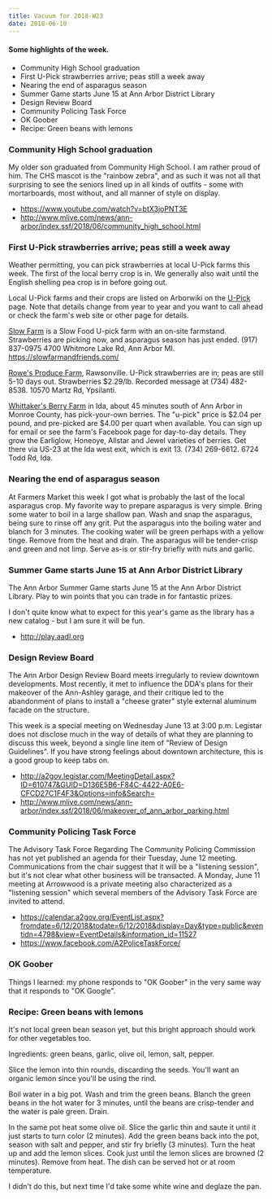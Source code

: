 ```yaml
---
title: Vacuum for 2018-W23
date: 2018-06-10
---
```


#### Some highlights of the week.

* Community High School graduation
* First U-Pick strawberries arrive; peas still a week away
* Nearing the end of asparagus season
* Summer Game starts June 15 at Ann Arbor District Library
* Design Review Board
* Community Policing Task Force
* OK Goober
* Recipe: Green beans with lemons

### Community High School graduation

My older son graduated from Community High School. I am rather proud
of him. The CHS mascot is the "rainbow zebra", and as such it was
not all that surprising to see the seniors lined up in all kinds of
outfits - some with mortarboards, most without, and all manner of style
on display.

* https://www.youtube.com/watch?v=btX3joPNT3E
* http://www.mlive.com/news/ann-arbor/index.ssf/2018/06/community_high_school.html

### First U-Pick strawberries arrive; peas still a week away

Weather permitting, you can pick strawberries at local U-Pick farms
this week. The first of the local berry crop is in. We generally also
wait until the English shelling pea crop is in before going out.

Local U-Pick farms and their crops are listed on Arborwiki
on the [U-Pick](https://localwiki.org/ann-arbor/U-Pick) page.
Note that details change from year to year and you want to call
ahead or check the farm's web site or other page for details.

[Slow Farm](https://www.facebook.com/A2Strawberries/) is a Slow Food U-pick farm with an on-site farmstand. 
Strawberries are picking now, and asparagus season has just ended. (917) 837-0975 4700 Whitmore Lake Rd, Ann Arbor MI.
https://slowfarmandfriends.com/

[Rowe's Produce Farm](https://www.facebook.com/rowesproduce.farm/), Rawsonville.
U-Pick strawberries are in; peas are still 5-10 days out. Strawberries
$2.29/lb. Recorded message at (734) 482-8538. 10570 Martz Rd, Ypsilanti.

[Whittaker's Berry Farm](https://www.facebook.com/WhittakersFarm) in Ida, about 45 minutes south of Ann Arbor in 
Monroe County, has pick-your-own berries. The "u-pick" price is $2.04 per pound, 
and pre-picked are $4.00 per quart when available. You can sign up for email or see the farm's 
Facebook page for day-to-day details. They grow the Earliglow, Honeoye, 
Allstar and Jewel varieties of berries. 
Get there via US-23 at the Ida west exit, which is exit 13. (734) 269-6612.
6724 Todd Rd, Ida.

### Nearing the end of asparagus season

At Farmers Market this week I got what is probably the last of the local
asparagus crop. My favorite way to prepare asparagus is very simple. Bring
some water to boil in a large shallow pan. Wash and snap the asparagus,
being sure to rinse off any grit. Put the asparagus into the boiling water
and blanch for 3 minutes. The cooking water will be green perhaps with a
yellow tinge. Remove from the heat and drain. The asparagus will be
tender-crisp and green and not limp. Serve as-is or stir-fry briefly 
with nuts and garlic.

### Summer Game starts June 15 at Ann Arbor District Library

The Ann Arbor Summer Game starts June 15 at the Ann Arbor District Library.
Play to win points that you can trade in for fantastic prizes.

I don't quite know what to expect for this year's game as the library
has a new catalog - but I am sure it will be fun.

* http://play.aadl.org

### Design Review Board

The Ann Arbor Design Review Board meets irregularly to review downtown
developments. Most recently, it met to influence the DDA's plans for
their makeover of the Ann-Ashley garage, and their critique led to the
abandonment of plans to install a "cheese grater" style external aluminum
facade on the structure.

This week is a special meeting on Wednesday June 13 at 3:00 p.m. Legistar
does not disclose much in the way of details of what they are planning
to discuss this week, beyond a single line item of "Review of Design Guidelines".
If you have strong feelings about downtown architecture, this is a good
group to keep tabs on.

* http://a2gov.legistar.com/MeetingDetail.aspx?ID=610747&GUID=D136E5B6-F84C-4422-A0E6-CFCD27C1F4F3&Options=info&Search=
* http://www.mlive.com/news/ann-arbor/index.ssf/2018/06/makeover_of_ann_arbor_parking.html

### Community Policing Task Force

The Advisory Task Force Regarding The Community Policing Commission
has not yet published an agenda for their Tuesday, June 12 meeting.
Communications from the chair suggest that it will be a "listening session",
but it's not clear what other business will be transacted. A Monday, June 11
meeting at Arrowwood is a private meeting also characterized as a 
"listening session" which several members of the Advisory Task Force
are invited to attend.

* https://calendar.a2gov.org/EventList.aspx?fromdate=6/12/2018&todate=6/12/2018&display=Day&type=public&eventidn=4798&view=EventDetails&information_id=11527
* https://www.facebook.com/A2PoliceTaskForce/

### OK Goober

Things I learned: my phone responds to "OK Goober" in the very same way that it responds to "OK Google".

### Recipe: Green beans with lemons

It's not local green bean season yet, but this bright
approach should work for other vegetables too.

Ingredients: green beans, garlic, olive oil, lemon, salt, pepper.

Slice the lemon into thin rounds, discarding the seeds.
You'll want an organic lemon since you'll be using the rind.

Boil water in a big pot. Wash and trim the green beans. 
Blanch the green beans in the hot water for 3 minutes,
until the beans are crisp-tender and the water is pale
green. Drain.

In the same pot heat some olive oil. Slice the garlic thin
and saute it until it just starts to turn color (2 minutes).
Add the green beans back into the pot, season with salt
and pepper, and stir fry briefly (3 minutes). Turn the 
heat up and add the lemon slices. Cook just until the
lemon slices are browned (2 minutes). Remove from heat.
The dish can be served hot or at room temperature.

I didn't do this, but next time I'd take some white wine
and deglaze the pan.
